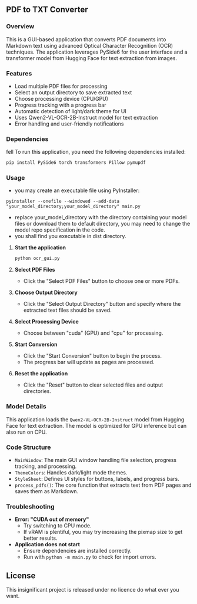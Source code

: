 ## PDF to TXT Converter

### Overview
This is a GUI-based application that converts PDF documents into Markdown text using advanced Optical Character Recognition (OCR) techniques. The application leverages PySide6 for the user interface and a transformer model from Hugging Face for text extraction from images.

### Features
- Load multiple PDF files for processing
- Select an output directory to save extracted text
- Choose processing device (CPU/GPU)
- Progress tracking with a progress bar
- Automatic detection of light/dark theme for UI
- Uses Qwen2-VL-OCR-2B-Instruct model for text extraction
- Error handling and user-friendly notifications

### Dependencies
fell To run this application, you need the following dependencies installed:

```bash
pip install PySide6 torch transformers Pillow pymupdf
```

### Usage

- you may create an executable file using PyInstaller:
```pip install pyinstaller
pyinstaller --onefile --windowed --add-data "your_model_directory;your_model_directory" main.py
```

- replace your_model_directory with the directory containing your model files or download them to default directory, you may need to change the model repo specification in the code.
- you shall find you executable in dist directory.

1. **Start the application**
   ```bash
   python ocr_gui.py
   ```

2. **Select PDF Files**
   - Click the "Select PDF Files" button to choose one or more PDFs.

3. **Choose Output Directory**
   - Click the "Select Output Directory" button and specify where the extracted text files should be saved.

4. **Select Processing Device**
   - Choose between "cuda" (GPU) and "cpu" for processing.

5. **Start Conversion**
   - Click the "Start Conversion" button to begin the process.
   - The progress bar will update as pages are processed.

6. **Reset the application**
   - Click the "Reset" button to clear selected files and output directories.

### Model Details
This application loads the `Qwen2-VL-OCR-2B-Instruct` model from Hugging Face for text extraction. The model is optimized for GPU inference but can also run on CPU.

### Code Structure
- `MainWindow`: The main GUI window handling file selection, progress tracking, and processing.
- `ThemeColors`: Handles dark/light mode themes.
- `StyleSheet`: Defines UI styles for buttons, labels, and progress bars.
- `process_pdfs()`: The core function that extracts text from PDF pages and saves them as Markdown.

### Troubleshooting
- **Error: "CUDA out of memory"**
  - Try switching to CPU mode.
  - If vRAM is plentiful, you may try increasing the pixmap size to get better results.
- **Application does not start**
  - Ensure dependencies are installed correctly.
  - Run with `python -m main.py` to check for import errors.

## License
This insignificant project is released under no licence do what ever you want.